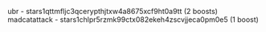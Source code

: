 ubr - stars1qttmfljc3qcerypthjtxw4a8675xcf9ht0a9tt (2 boosts)
madcatattack - stars1chlpr5rzmk99ctx082ekeh4zscvjjeca0pm0e5 (1 boost)
